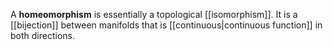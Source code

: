 A **homeomorphism** is essentially a topological [[isomorphism]]. It is a [[bijection]] between manifolds that is [[continuous|continuous function]] in both directions.